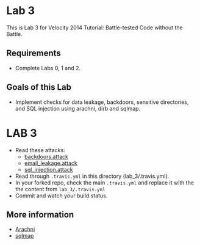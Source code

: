 # Lab 3
This is Lab 3 for Velocity 2014 Tutorial: Battle-tested Code without the Battle.

## Requirements
* Complete Labs 0, 1 and 2. 

## Goals of this Lab
* Implement checks for data leakage, backdoors, sensitive directories, and SQL injection using arachni, dirb and sqlmap.

# LAB 3
* Read these attacks:
    * [backdoors.attack](https://github.com/secure-pipeline/rails-travis-example/blob/master/test/attacks/backdoors.attack)
    * [email_leakage.attack](https://github.com/secure-pipeline/rails-travis-example/blob/master/test/attacks/email_leakage.attack)
    * [sql_injection.attack](https://github.com/secure-pipeline/rails-travis-example/blob/master/test/attacks/sql_injection.attack)
* Read through `.travis.yml` in this directory (lab_3/.travis.yml).
* In your forked repo, check the main `.travis.yml` and replace it with the the content from `lab_3/.travis.yml`
* Commit and watch your build status.

## More information
* [Arachni](http://www.arachni-scanner.com/)
* [sqlmap](http://sqlmap.org/)
